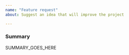 ```yaml
---
name: "Feature request"
about: Suggest an idea that will improve the project

---
```


<!--
Please read the CONTRIBUTING.md guidelines to learn on which channels you can
seek for help and ask general questions:
https://github.com/Kong/kong/blob/master/CONTRIBUTING.md#where-to-seek-for-help
-->

### Summary

SUMMARY_GOES_HERE
